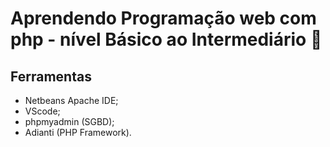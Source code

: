 # Aprendendo Programação web com php - nível Básico ao Intermediário :elephant:


## Ferramentas 

- Netbeans Apache IDE; 
- VScode;
- phpmyadmin (SGBD);
- Adianti (PHP Framework).

